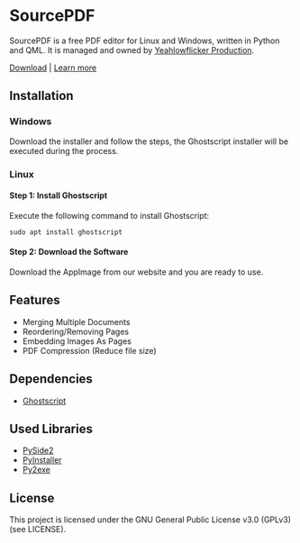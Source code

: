 # SourcePDF

SourcePDF is a free PDF editor for Linux and Windows, written in Python and QML. It is managed and owned by [Yeahlowflicker Production](https://yeahlowflicker.com).

[Download](https://yeahlowflicker.com/sourcepdf#section-download) | [Learn more](https://yeahlowflicker.com/sourcepdf)



## Installation

### Windows
Download the installer and follow the steps, the Ghostscript installer will be executed during the process.

### Linux
#### Step 1: Install Ghostscript
Execute the following command to install Ghostscript:

    sudo apt install ghostscript
#### Step 2: Download the Software
Download the AppImage from our website and you are ready to use.



## Features
- Merging Multiple Documents
- Reordering/Removing Pages
- Embedding Images As Pages
- PDF Compression (Reduce file size)



## Dependencies
- [Ghostscript](https://www.ghostscript.com/download/gsdnld.html)



## Used Libraries
- [PySide2](https://pypi.org/project/PySide2/)
- [PyInstaller](https://github.com/pyinstaller/pyinstaller)
- [Py2exe](https://github.com/py2exe/py2exe)



## License
This project is licensed under the GNU General Public License v3.0 (GPLv3) (see LICENSE).
